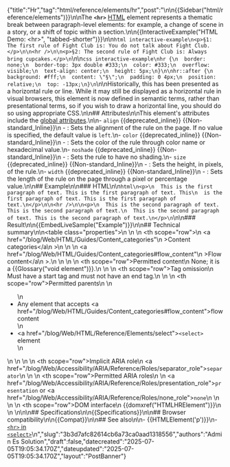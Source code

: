 {"title":"Hr","tag":"html/reference/elements/hr","post":"\n\n{{Sidebar(\"html/reference/elements\")}}\n\nThe **`<hr>`** [HTML](/blog/Web/HTML) element represents a thematic break between paragraph-level elements: for example, a change of scene in a story, or a shift of topic within a section.\n\n{{InteractiveExample(\"HTML Demo: &lt;hr&gt;\", \"tabbed-shorter\")}}\n\n```html interactive-example\n<p>§1: The first rule of Fight Club is: You do not talk about Fight Club.</p>\n\n<hr />\n\n<p>§2: The second rule of Fight Club is: Always bring cupcakes.</p>\n```\n\n```css interactive-example\nhr {\n  border: none;\n  border-top: 3px double #333;\n  color: #333;\n  overflow: visible;\n  text-align: center;\n  height: 5px;\n}\n\nhr::after {\n  background: #fff;\n  content: \"§\";\n  padding: 0 4px;\n  position: relative;\n  top: -13px;\n}\n```\n\nHistorically, this has been presented as a horizontal rule or line. While it may still be displayed as a horizontal rule in visual browsers, this element is now defined in semantic terms, rather than presentational terms, so if you wish to draw a horizontal line, you should do so using appropriate CSS.\n\n## Attributes\n\nThis element's attributes include the [global attributes](/blog/Web/HTML/Reference/Global_attributes).\n\n- `align` {{deprecated_inline}} {{Non-standard_Inline}}\n  - : Sets the alignment of the rule on the page. If no value is specified, the default value is `left`.\n- `color` {{deprecated_inline}} {{Non-standard_Inline}}\n  - : Sets the color of the rule through color name or hexadecimal value.\n- `noshade` {{deprecated_inline}} {{Non-standard_Inline}}\n  - : Sets the rule to have no shading.\n- `size` {{deprecated_inline}} {{Non-standard_Inline}}\n  - : Sets the height, in pixels, of the rule.\n- `width` {{deprecated_inline}} {{Non-standard_Inline}}\n  - : Sets the length of the rule on the page through a pixel or percentage value.\n\n## Example\n\n### HTML\n\n```html\n<p>\n  This is the first paragraph of text. This is the first paragraph of text. This\n  is the first paragraph of text. This is the first paragraph of text.\n</p>\n\n<hr />\n\n<p>\n  This is the second paragraph of text. This is the second paragraph of text.\n  This is the second paragraph of text. This is the second paragraph of text.\n</p>\n```\n\n### Result\n\n{{EmbedLiveSample(\"Example\")}}\n\n## Technical summary\n\n<table class=\"properties\">\n  <tbody>\n    <tr>\n      <th scope=\"row\">\n        <a href=\"/blog/Web/HTML/Guides/Content_categories\"\n          >Content categories</a\n        >\n      </th>\n      <td>\n        <a href=\"/blog/Web/HTML/Guides/Content_categories#flow_content\"\n          >Flow content</a\n        >.\n      </td>\n    </tr>\n    <tr>\n      <th scope=\"row\">Permitted content</th>\n      <td>None; it is a {{Glossary(\"void element\")}}.</td>\n    </tr>\n    <tr>\n      <th scope=\"row\">Tag omission</th>\n      <td>Must have a start tag and must not have an end tag.</td>\n    </tr>\n    <tr>\n      <th scope=\"row\">Permitted parents</th>\n      <td>\n        <ul>\n          <li>Any element that accepts <a href=\"/blog/Web/HTML/Guides/Content_categories#flow_content\">flow content</a></li>\n          <li><a href=\"/blog/Web/HTML/Reference/Elements/select\"><code>&lt;select></code></a> element</li>\n        </ul>\n      </td>\n    </tr>\n    <tr>\n      <th scope=\"row\">Implicit ARIA role</th>\n      <td><a href=\"/blog/Web/Accessibility/ARIA/Reference/Roles/separator_role\"><code>separator</code></a></td>\n    </tr>\n    <tr>\n      <th scope=\"row\">Permitted ARIA roles</th>\n      <td>\n        <a href=\"/blog/Web/Accessibility/ARIA/Reference/Roles/presentation_role\"><code>presentation</code></a> or <a href=\"/blog/Web/Accessibility/ARIA/Reference/Roles/none_role\"><code>none</code></a>\n      </td>\n    </tr>\n    <tr>\n      <th scope=\"row\">DOM interface</th>\n      <td>{{domxref(\"HTMLHRElement\")}}</td>\n    </tr>\n  </tbody>\n</table>\n\n## Specifications\n\n{{Specifications}}\n\n## Browser compatibility\n\n{{Compat}}\n\n## See also\n\n- {{HTMLElement('p')}}\n- [`<hr>` in `<select>`](/blog/Web/HTML/Reference/Elements/select#select_with_grouping_options)\n","slug":"3b3d7afc82614cb6a73ca0aad1318556","authors":"Admin Es Solution","draft":false,"datecreated":"2025-07-05T19:05:34.170Z","dateupdated":"2025-07-05T19:05:34.170Z","layout":"PostBanner"}